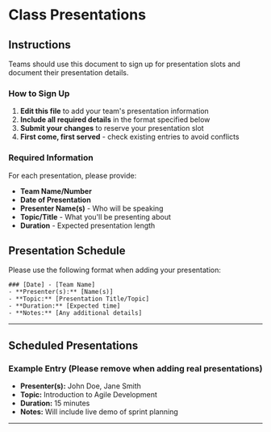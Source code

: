 # Class Presentations

## Instructions

Teams should use this document to sign up for presentation slots and document their presentation details.

### How to Sign Up

1. **Edit this file** to add your team's presentation information
2. **Include all required details** in the format specified below
3. **Submit your changes** to reserve your presentation slot
4. **First come, first served** - check existing entries to avoid conflicts

### Required Information

For each presentation, please provide:
- **Team Name/Number**
- **Date of Presentation**
- **Presenter Name(s)** - Who will be speaking
- **Topic/Title** - What you'll be presenting about
- **Duration** - Expected presentation length

## Presentation Schedule

Please use the following format when adding your presentation:

```
### [Date] - [Team Name]
- **Presenter(s):** [Name(s)]
- **Topic:** [Presentation Title/Topic]
- **Duration:** [Expected time]
- **Notes:** [Any additional details]
```

---

## Scheduled Presentations

<!-- Add your presentation details below this line -->

### Example Entry (Please remove when adding real presentations)
- **Presenter(s):** John Doe, Jane Smith
- **Topic:** Introduction to Agile Development
- **Duration:** 15 minutes
- **Notes:** Will include live demo of sprint planning

---

<!-- Add new presentations above this line -->

